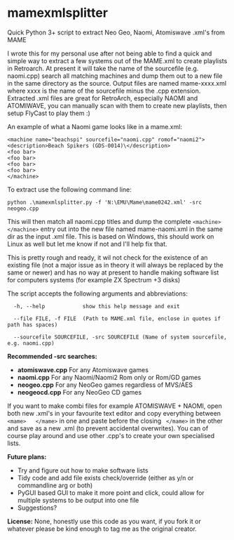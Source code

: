 # mamexmlsplitter
Quick Python 3+ script to extract Neo Geo, Naomi, Atomiswave .xml's from MAME


I wrote this for my personal use after not being able to find a quick and simple way to extract a few systems out of the MAME.xml to create playlists in Retroarch. At present it will take the name of the sourcefile (e.g. naomi.cpp) search all matching machines and dump them out to a new file in the same directory as the source. Output files are named mame-xxxx.xml where xxxx is the name of the sourcefile minus the .cpp extension. Extracted .xml files are great for RetroArch, especially NAOMI and ATOMIWAVE, you can manually scan with them to create new playlists, then setup FlyCast to play them :)

An example of what a Naomi game looks like in a mame.xml:  
```
<machine name="beachspi" sourcefile="naomi.cpp" romof="naomi2">
<description>Beach Spikers (GDS-0014)\</description>
<foo bar>
<foo bar>
<foo bar>
<foo bar>
</machine>
```

To extract use the following command line:
```
python .\mamexmlsplitter.py -f 'N:\EMU\Mame\mame0242.xml' -src neogeo.cpp 
```

This will then match all naomi.cpp titles and dump the complete ```<machine>   </machine>```  entry out into the new file named mame-naomi.xml in the same dir as the input .xml file. This is based on Windows, this should work on Linux as well but let me know if not and I'll help fix that. 

This is pretty rough and ready, it wil not check for the existence of an existing file (not a major issue as in theory it will always be replaced by the same or newer) and has no way at present to handle making software list for computers systems (for example ZX Spectrum +3 disks)

The script accepts the following arguments and abbreviations:
```
  -h, --help            show this help message and exit
  
  --file FILE, -f FILE  (Path to MAME.xml file, enclose in quotes if path has spaces)
  
  --sourcefile SOURCEFILE, -src SOURCEFILE (Name of system sourcefile, e.g. naomi.cpp)
  ```
  
 **Recommended -src searches:**  
  - **atomiswave.cpp** For any Atomiswave games  
  - **naomi.cpp**      For any Naomi/Naomi2 Rom only or Rom/GD games  
  - **neogeo.cpp**     For any NeoGeo games regardless of MVS/AES  
  - **neogeocd.cpp**   For any NeoGeo CD games  
 
 If you want to make combi files for example ATOMISWAVE + NAOMI, open both new .xml's in your favourite text editor and copy everything between ```<mame>   </mame>``` in one and paste before the closing ``` </mame>``` in the other and save as a new .xml (to prevent accidental overwrites). You can of course play around and use other .cpp's to create your own specialised lists.
 
 **Future plans:**
 - Try and figure out how to make software lists
 - Tidy code and add file exists check/override (either as y/n or commandline arg or both)
 - PyGUI based GUI to make it more point and click, could allow for multiple systems to be output into one file
 - Suggestions?

**License:**
None, honestly use this code as you want, if you fork it or whatever please be kind enough to tag me as the original creator.
